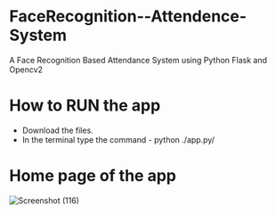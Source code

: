 # FaceRecognition--Attendence-System
A Face Recognition Based Attendance System using Python Flask and Opencv2

# How to RUN the app
* Download the files.
* In the terminal type the command - python ./app.py/ 

# Home page of the app
![Screenshot (116)](https://github.com/user-attachments/assets/3786d2c1-aca6-4ddc-9bdb-81206e2dbbec)
